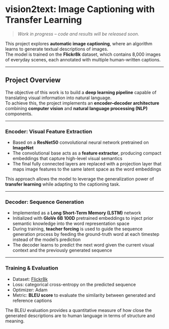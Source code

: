 # vision2text: Image Captioning with Transfer Learning

> *Work in progress – code and results will be released soon.*

This project explores **automatic image captioning**, where an algorithm learns to generate textual descriptions of images.  
The model is trained on the **Flickr8k** dataset, which contains 8,000 images of everyday scenes, each annotated with multiple human-written captions.  

---

## Project Overview

The objective of this work is to build a **deep learning pipeline** capable of translating visual information into natural language.  
To achieve this, the project implements an **encoder–decoder architecture** combining **computer vision** and **natural language processing (NLP)** components.

---

### Encoder: Visual Feature Extraction
- Based on a **ResNet50** convolutional neural network pretrained on **ImageNet**  
- The convolutional base acts as a **feature extractor**, producing compact embeddings that capture high-level visual semantics  
- The final fully connected layers are replaced with a projection layer that maps image features to the same latent space as the word embeddings

This approach allows the model to leverage the generalization power of **transfer learning** while adapting to the captioning task.

---

### Decoder: Sequence Generation

- Implemented as a **Long Short-Term Memory (LSTM)** network  
- Initialized with **GloVe 6B 100D** pretrained embeddings to inject prior semantic knowledge into the word representation space  
- During training, **teacher forcing** is used to guide the sequence generation process by feeding the ground-truth word at each timestep instead of the model’s prediction  
- The decoder learns to predict the next word given the current visual context and the previously generated sequence

---

### Training & Evaluation

- Dataset: [Flickr8k](https://www.kaggle.com/datasets/adityajn105/flickr8k)  
- Loss: categorical cross-entropy on the predicted sequence  
- Optimizer: Adam  
- Metric: **BLEU score** to evaluate the similarity between generated and reference captions

The BLEU evaluation provides a quantitative measure of how close the generated descriptions are to human language in terms of structure and meaning.
